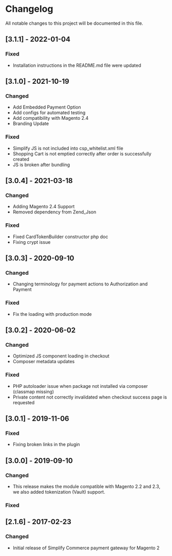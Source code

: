 # Changelog
All notable changes to this project will be documented in this file.

## [3.1.1] - 2022-01-04
### Fixed
- Installation instructions in the README.md file were updated


## [3.1.0] - 2021-10-19
### Changed
- Add Embedded Payment Option
- Add configs for automated testing
- Add compatibility with Magento 2.4
- Branding Update

### Fixed
- Simplify JS is not included into csp_whitelist.xml file
- Shopping Cart is not emptied correctly after order is successfully created
- JS is broken after bundling


## [3.0.4] - 2021-03-18
### Changed
- Adding Magento 2.4 Support
- Removed dependency from Zend_Json

### Fixed
- Fixed CardTokenBuilder constructor php doc
- Fixing crypt issue


## [3.0.3] - 2020-09-10
### Changed
- Changing terminology for payment actions to Authorization and Payment

### Fixed
- Fix the loading with production mode


## [3.0.2] - 2020-06-02
### Changed
- Optimized JS component loading in checkout
- Composer metadata updates

### Fixed
- PHP autoloader issue when package not installed via composer (classmap missing)
- Private content not correctly invalidated when checkout success page is requested


## [3.0.1] - 2019-11-06
### Fixed
- Fixing broken links in the plugin


## [3.0.0] - 2019-09-10
### Changed
- This release makes the module compatible with Magento 2.2 and 2.3, we also added tokenization (Vault) support.
### Fixed


## [2.1.6] - 2017-02-23
### Changed
- Initial release of Simplify Commerce payment gateway for Magento 2



